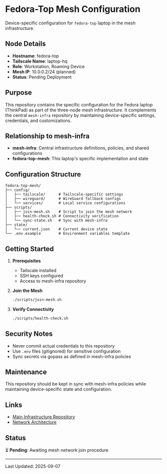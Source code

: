 # Fedora-Top Mesh Configuration

Device-specific configuration for `fedora-top` laptop in the mesh infrastructure.

## Node Details

- **Hostname**: fedora-top
- **Tailscale Name**: laptop-hq
- **Role**: Workstation, Roaming Device
- **Mesh IP**: 10.0.0.2/24 (planned)
- **Status**: Pending Deployment

## Purpose

This repository contains the specific configuration for the Fedora laptop (ThinkPad) as part of the three-node mesh infrastructure. It complements the central `mesh-infra` repository by maintaining device-specific settings, credentials, and customizations.

## Relationship to mesh-infra

- **mesh-infra**: Central infrastructure definitions, policies, and shared configurations
- **fedora-top-mesh**: This laptop's specific implementation and state

## Configuration Structure

```
fedora-top-mesh/
├── config/
│   ├── tailscale/      # Tailscale-specific settings
│   ├── wireguard/      # WireGuard fallback configs
│   └── services/       # Local service configurations
├── scripts/
│   ├── join-mesh.sh    # Script to join the mesh network
│   ├── health-check.sh # Connectivity verification
│   └── sync-state.sh   # Sync with mesh-infra
├── state/
│   └── current.json    # Current device state
└── .env.example        # Environment variables template
```

## Getting Started

1. **Prerequisites**
   - Tailscale installed
   - SSH keys configured
   - Access to mesh-infra repository

2. **Join the Mesh**
   ```bash
   ./scripts/join-mesh.sh
   ```

3. **Verify Connectivity**
   ```bash
   ./scripts/health-check.sh
   ```

## Security Notes

- Never commit actual credentials to this repository
- Use `.env` files (gitignored) for sensitive configuration
- Sync secrets via gopass as defined in mesh-infra policies

## Maintenance

This repository should be kept in sync with mesh-infra policies while maintaining device-specific state and configuration.

## Links

- [Main Infrastructure Repository](https://github.com/verlyn13/mesh-infra)
- [Network Architecture](https://github.com/verlyn13/mesh-infra/blob/main/docs/_grounding/facts.yml)

## Status

⏳ **Pending**: Awaiting mesh network join procedure

---

Last Updated: 2025-09-07